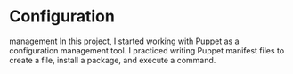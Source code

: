 # Configuration
   management
In this project, I started working with Puppet as a configuration management tool. I practiced writing Puppet manifest files to create a file, install a package, and execute a command.
